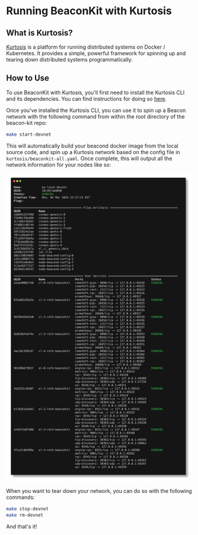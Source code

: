 # Running BeaconKit with Kurtosis

## What is Kurtosis?

[Kurtosis](https://www.kurtosis.com/) is a platform for running distributed systems on Docker / Kubernetes. It provides a simple, powerful framework for spinning up and tearing down distributed systems programmatically.

## How to Use

To use BeaconKit with Kurtosis, you'll first need to install the Kurtosis CLI and its dependencies. You can find instructions for doing so [here](https://docs.kurtosis.com/install).

Once you've installed the Kurtosis CLI, you can use it to spin up a Beacon network with the following command from within the root directory of the beacon-kit repo:

```bash
make start-devnet
```

This will automatically build your beacond docker image from the local source code, and spin up a Kurtosis network based on the config file in `kurtosis/beaconkit-all.yaml`. Once complete, this will output all the network information for your nodes like so:

![Example Network](./example-network.png)

When you want to tear down your network, you can do so with the following commands:

```bash
make stop-devnet
make rm-devnet
```

And that's it!